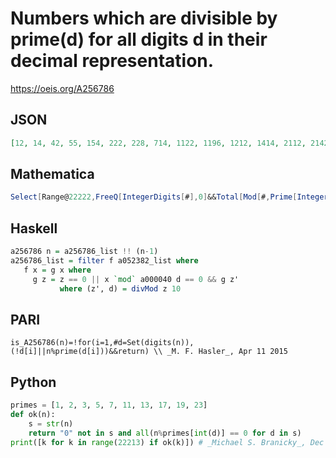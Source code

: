 # Numbers which are divisible by prime\(d\) for all digits d in their decimal representation\.
https://oeis.org/A256786
## JSON
```JSON
[12, 14, 42, 55, 154, 222, 228, 714, 1122, 1196, 1212, 1414, 2112, 2142, 2262, 3355, 4144, 4242, 5335, 5544, 5555, 6162, 9499, 11112, 11144, 11214, 11424, 11466, 11622, 11818, 11914, 12222, 12882, 14112, 15554, 16666, 21216, 21222, 21252, 21888, 22122, 22212]
```
## Mathematica
```Mathematica
Select[Range@22222,FreeQ[IntegerDigits[#],0]&&Total[Mod[#,Prime[IntegerDigits[#]]]]==0&] (* _Ivan N. Ianakiev_, Apr 11 2015 *)
```
## Haskell
```Haskell
a256786 n = a256786_list !! (n-1)
a256786_list = filter f a052382_list where
   f x = g x where
     g z = z == 0 || x `mod` a000040 d == 0 && g z'
           where (z', d) = divMod z 10
```
## PARI
```PARI
is_A256786(n)=!for(i=1,#d=Set(digits(n)),(!d[i]||n%prime(d[i]))&&return) \\ _M. F. Hasler_, Apr 11 2015
```
## Python
```Python
primes = [1, 2, 3, 5, 7, 11, 13, 17, 19, 23]
def ok(n):
    s = str(n)
    return "0" not in s and all(n%primes[int(d)] == 0 for d in s)
print([k for k in range(22213) if ok(k)]) # _Michael S. Branicky_, Dec 14 2021
```
